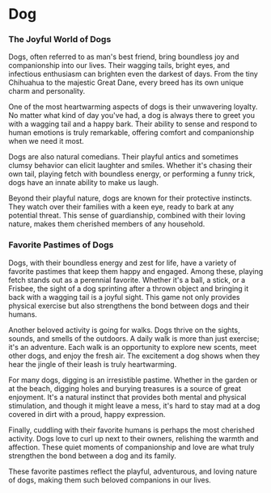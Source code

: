 # Dog

### The Joyful World of Dogs

Dogs, often referred to as man's best friend, bring boundless joy and companionship into our lives. Their wagging tails, bright eyes, and infectious enthusiasm can brighten even the darkest of days. From the tiny Chihuahua to the majestic Great Dane, every breed has its own unique charm and personality.

One of the most heartwarming aspects of dogs is their unwavering loyalty. No matter what kind of day you've had, a dog is always there to greet you with a wagging tail and a happy bark. Their ability to sense and respond to human emotions is truly remarkable, offering comfort and companionship when we need it most.

Dogs are also natural comedians. Their playful antics and sometimes clumsy behavior can elicit laughter and smiles. Whether it's chasing their own tail, playing fetch with boundless energy, or performing a funny trick, dogs have an innate ability to make us laugh.

Beyond their playful nature, dogs are known for their protective instincts. They watch over their families with a keen eye, ready to bark at any potential threat. This sense of guardianship, combined with their loving nature, makes them cherished members of any household.

### Favorite Pastimes of Dogs

Dogs, with their boundless energy and zest for life, have a variety of favorite pastimes that keep them happy and engaged. Among these, playing fetch stands out as a perennial favorite. Whether it's a ball, a stick, or a Frisbee, the sight of a dog sprinting after a thrown object and bringing it back with a wagging tail is a joyful sight. This game not only provides physical exercise but also strengthens the bond between dogs and their humans.

Another beloved activity is going for walks. Dogs thrive on the sights, sounds, and smells of the outdoors. A daily walk is more than just exercise; it's an adventure. Each walk is an opportunity to explore new scents, meet other dogs, and enjoy the fresh air. The excitement a dog shows when they hear the jingle of their leash is truly heartwarming.

For many dogs, digging is an irresistible pastime. Whether in the garden or at the beach, digging holes and burying treasures is a source of great enjoyment. It's a natural instinct that provides both mental and physical stimulation, and though it might leave a mess, it's hard to stay mad at a dog covered in dirt with a proud, happy expression.

Finally, cuddling with their favorite humans is perhaps the most cherished activity. Dogs love to curl up next to their owners, relishing the warmth and affection. These quiet moments of companionship and love are what truly strengthen the bond between a dog and its family.

These favorite pastimes reflect the playful, adventurous, and loving nature of dogs, making them such beloved companions in our lives.
